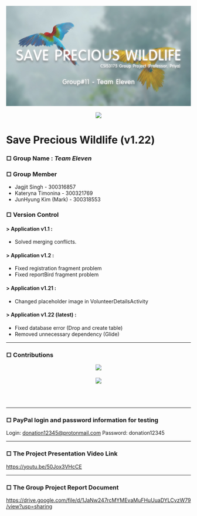 ![GroupLogo](images/groupLogo.jpg)

<p align="center"><img src="https://github.com/JunHyungKim-Douglas/Group_11_SavePreciousWildlife/blob/development/images/groupIcon.png?raw=true" width=100px></p>    
  
Save Precious Wildlife (v1.22)
======================

### □ Group Name : *Team Eleven* ###

### □ Group Member ###
  - Jagjit Singh - 300316857
  - Kateryna Timonina - 300321769
  - JunHyung Kim (Mark) - 300318553
  
### □ Version Control ###

#### > Application v1.1 : ####
  - Solved merging conflicts.
  
#### > Application v1.2 : ####
  - Fixed registration fragment problem
  - Fixed reportBird fragment problem
  
#### > Application v1.21 : ####
  - Changed placeholder image in VolunteerDetailsActivity  

#### > Application v1.22 (latest) : ####
  - Fixed database error (Drop and create table)
  - Removed unnecessary dependency (Glide)

<hr/>

### □ Contributions ###

<p align="center"><img src= "https://github.com/JunHyungKim-Douglas/Group_11_SavePreciousWildlife/blob/development/images/contributionTable1.jpg">
<BR/><BR/>
<img src="https://github.com/JunHyungKim-Douglas/Group_11_SavePreciousWildlife/blob/development/images/contributionTable2.jpg">
</p>  
<BR/><BR/>
<hr/>

### □ PayPal login and password information for testing ###
Login: donation12345@protonmail.com
Password: donation12345

<hr/>

### □ The Project Presentation Video Link ###
https://youtu.be/50Jox3VHcCE

<hr/>

### □ The Group Project Report Document ###
https://drive.google.com/file/d/1JaNw247rcMYMEvaMuFHuUuaDYLCvzW79/view?usp=sharing
